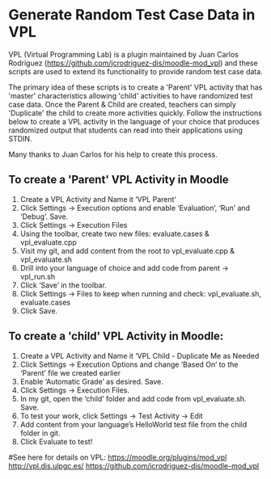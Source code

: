 # Generate Random Test Case Data in VPL
VPL (Virtual Programming Lab) is a plugin maintained by Juan Carlos Rodriguez (https://github.com/jcrodriguez-dis/moodle-mod_vpl) and these scripts are used to extend its functionality to provide random test case data.

The primary idea of these scripts is to create a 'Parent' VPL activity that has 'master' characteristics allowing 'child' activities to have randomized test case data. Once the Parent & Child are created, teachers can simply 'Duplicate' the child to create more activities quickly.  Follow the instructions below to create a VPL activity in the language of your choice that produces randomized output that students can read into their applications using STDIN.

Many thanks to Juan Carlos for his help to create this process.

## To create a 'Parent' VPL Activity in Moodle
1. Create a VPL Activity and Name it ‘VPL Parent’
2. Click Settings -> Execution options and enable ‘Evaluation’, ‘Run’ and ‘Debug’. Save.
3. Click Settings -> Execution Files
4. Using the toolbar, create two new files: evaluate.cases & vpl_evaluate.cpp
5. Visit my git, and add content from the root to vpl_evaluate.cpp & vpl_evaluate.sh
6. Drill into your language of choice and add code from parent -> vpl_run.sh 
7. Click ‘Save’ in the toolbar.
8. Click Settings -> Files to keep when running and check: vpl_evaluate.sh, evaluate.cases
9. Click Save.

## To create a 'child' VPL Activity in Moodle:
1. Create a VPL Activity and Name it ‘VPL Child - Duplicate Me as Needed
2. Click Settings -> Execution Options and change ‘Based On’ to the ‘Parent’ file we created earlier
3. Enable ‘Automatic Grade’ as desired. Save.
4. Click Settings -> Execution Files.
5. In my git, open the ‘child’ folder and add code from vpl_evaluate.sh. Save.
6. To test your work, click Settings -> Test Activity -> Edit
7. Add content from your language’s HelloWorld test file from the child folder in git.
8. Click Evaluate to test!


#See here for details on VPL:
https://moodle.org/plugins/mod_vpl
http://vpl.dis.ulpgc.es/
https://github.com/jcrodriguez-dis/moodle-mod_vpl

